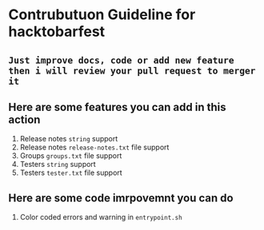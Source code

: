 # Contrubutuon Guideline for hacktobarfest

## `Just improve docs, code or add new feature then i will review your pull request to merger it`

## Here are some features you can add in this action

1. Release notes `string` support
2. Release notes `release-notes.txt` file support
3. Groups `groups.txt` file support
4. Testers `string` support
5. Testers `tester.txt` file support

## Here are some code imrpovemnt you can do

1. Color coded errors and warning in `entrypoint.sh`